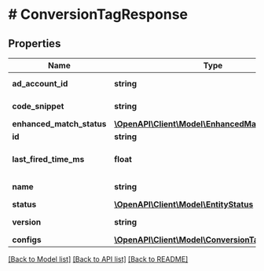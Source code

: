 # # ConversionTagResponse

## Properties

Name | Type | Description | Notes
------------ | ------------- | ------------- | -------------
**ad_account_id** | **string** | Ad account ID. | [optional]
**code_snippet** | **string** | Tag code snippet. | [optional]
**enhanced_match_status** | [**\OpenAPI\Client\Model\EnhancedMatchStatusType**](EnhancedMatchStatusType.md) |  | [optional]
**id** | **string** | Tag ID. | [optional]
**last_fired_time_ms** | **float** | Time for the last event fired. | [optional]
**name** | **string** | Conversion tag name. | [optional]
**status** | [**\OpenAPI\Client\Model\EntityStatus**](EntityStatus.md) |  | [optional]
**version** | **string** | Version number. | [optional]
**configs** | [**\OpenAPI\Client\Model\ConversionTagConfigs**](ConversionTagConfigs.md) |  | [optional]

[[Back to Model list]](../../README.md#models) [[Back to API list]](../../README.md#endpoints) [[Back to README]](../../README.md)
